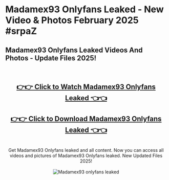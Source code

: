 # Madamex93 Onlyfans Leaked - New Video & Photos February 2025 #srpaZ

<h2>Madamex93 Onlyfans Leaked Videos And Photos - Update Files 2025!</h2>
<br>
<div align="center">
<h2><a href="https://porncheck.live/?utm_source=madamex93&utm_medium=git182&utm_content=newban" rel="nofollow">👉👉 Click to Watch Madamex93 Onlyfans Leaked 👈👈</a></h2>
<h2><a href="https://porncheck.live/?utm_source=madamex93&utm_medium=git182&utm_content=newban" rel="nofollow">👉👉 Click to Download Madamex93 Onlyfans Leaked 👈👈</a></h2>
<br>
Get Madamex93 Onlyfans leaked and all content. Now you can access all videos and pictures of Madamex93 Onlyfans leaked. New Updated Files 2025!
<br>
<br>
<a href="https://porncheck.live/?utm_source=madamex93&utm_medium=git182&utm_content=newban" rel="nofollow" data-target="animated-image.originalLink"><img src="https://i.ibb.co/bMWrY6b1/banner2.png" alt="Madamex93 onlyfans leaked" style="max-width: 100%; display: inline-block;" data-target="animated-image.originalImage"></a>
</div>
<br>

